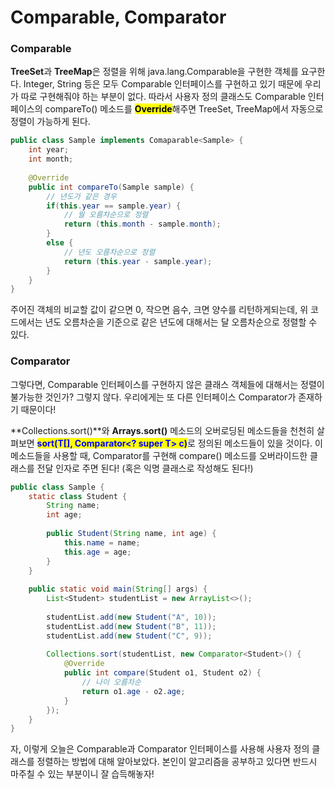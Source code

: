 # Comparable, Comparator

### **Comparable**

**TreeSet**과 **TreeMap**은 정렬을 위해 java.lang.Comparable을 구현한 객체를 요구한다. Integer, String 등은 모두 Comparable 인터페이스를 구현하고 있기 때문에 우리가 따로 구현해줘야 하는 부분이 없다. 따라서 사용자 정의 클래스도 Comparable 인터페이스의 compareTo() 메소드를 <mark style="background-color:yellow;">**Override**</mark>해주면 TreeSet, TreeMap에서 자동으로 정렬이 가능하게 된다.

```java
public class Sample implements Comaparable<Sample> {
    int year;
    int month;
    
    @Override
    public int compareTo(Sample sample) {
        // 년도가 같은 경우
        if(this.year == sample.year) {
            // 월 오름차순으로 정렬
            return (this.month - sample.month);
        }
        else {
            // 년도 오름차순으로 정렬
            return (this.year - sample.year);
        }
    }
}
```

주어진 객체의 비교할 값이 같으면 0, 작으면 음수, 크면 양수를 리턴하게되는데, 위 코드에서는 년도 오름차순을 기준으로 같은 년도에 대해서는 달 오름차순으로 정렬할 수 있다.



### **Comparator**

그렇다면, Comparable 인터페이스를 구현하지 않은 클래스 객체들에 대해서는 정렬이 불가능한 것인가? 그렇지 않다. 우리에게는 또 다른 인터페이스 Comparator가 존재하기 때문이다!

**Collections.sort()**와 **Arrays.sort()** 메소드의 오버로딩된 메소드들을 천천히 살펴보면 <mark style="color:blue;">**sort(T\[], Comparator\<? super T> c)**</mark>로 정의된 메소드들이 있을 것이다. 이 메소드들을 사용할 때, Comparator를 구현해 compare() 메소드를 오버라이드한 클래스를 전달 인자로 주면 된다! (혹은 익명 클래스로 작성해도 된다!)

```java
public class Sample {
    static class Student {
    	String name;
        int age;
        
        public Student(String name, int age) {
            this.name = name;
            this.age = age;
        }
    }
    
    public static void main(String[] args) {
        List<Student> studentList = new ArrayList<>();
        
        studentList.add(new Student("A", 10));
        studentList.add(new Student("B", 11));
        studentList.add(new Student("C", 9));
        
        Collections.sort(studentList, new Comparator<Student>() {
            @Override
            public int compare(Student o1, Student o2) {
                // 나이 오름차순
                return o1.age - o2.age;
            }
        });
    }
}
```

자, 이렇게 오늘은 Comparable과 Comparator 인터페이스를 사용해 사용자 정의 클래스를 정렬하는 방법에 대해 알아보았다. 본인이 알고리즘을 공부하고 있다면 반드시 마주칠 수 있는 부분이니 잘 습득해놓자!
